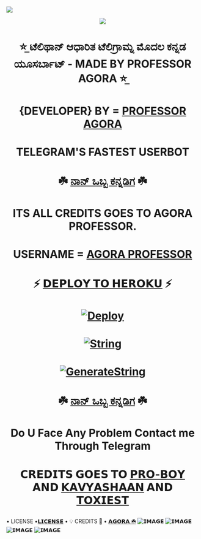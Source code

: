 # <p align="center">
  <img src="https://te.legra.ph/file/286ebee514fc25d5d83c9.jpg">
</p>

<p align="center">
  <img src="https://te.legra.ph/file/599b350b8277f11767201.jpg">
</p>

# <p align="center">  <b>⭐̲ ಟೆಲಿಥಾನ್ ಆಧಾರಿತ ಟೆಲಿಗ್ರಾಮ್ನ ಮೊದಲ ಕನ್ನಡ ಯೂಸರ್ಬಾಟ್ - MADE BY PROFESSOR AGORA ⭐̲</b>

  
# <p align="center"> {DEVELOPER} BY = [PROFESSOR AGORA](http://t.me/MR_PROFESSOR_AGORA)


# <p align="center"> TELEGRAM'S FASTEST USERBOT

# <p align="center"> ☘️ [ನಾನ್ ಒಬ್ಬ ಕನ್ನಡಿಗ](https://github.com/PROFESSOR_AGORA) ☘️

# <p align="center"> ITS ALL CREDITS GOES TO AGORA PROFESSOR. 
# <p align="center"> USERNAME = [AGORA PROFESSOR](https://github.com/AGORASWAMY_PROFESSOR)
# <p align="center"> ⚡ [𝗗𝗘𝗣𝗟𝗢𝗬 𝗧𝗢 𝗛𝗘𝗥𝗢𝗞𝗨](https://github.com/SHANTH-OP/AGORA-USERBOT) ⚡

# <p align="center"> [![Deploy](https://www.herokucdn.com/deploy/button.svg)](https://heroku.com/deploy?template=https://github.com/SHANTH-OP/AGORA-USERBOT)

# <p align="center"> [![String](https://te.legra.ph/file/6d7cd7781450e4468fefb.jpg)](https://replit.com/SHANTH-OP/AGORA-USERBOT#main.py) 
# <p align="center"> [![GenerateString](https://img.shields.io/badge/repl.it-generateString-yellowgreen)](https://replit.com/AGORA-PROFESSOR/AGORA-USERBOT#main.py) 

# <p align="center"> ☘️ [ನಾನ್ ಒಬ್ಬ ಕನ್ನಡಿಗ](https://t.me/NAAN_1_KANNADIGA) ☘️

# <p align="center"> Do U Face Any Problem Contact me Through Telegram

# <p align="center"> 𝗖𝗥𝗘𝗗𝗜𝗧𝗦 𝗚𝗢𝗘𝗦 𝗧𝗢 [𝗣𝗥𝗢-𝗕𝗢𝗬](https://t.me/legendbot_pros) 𝗔𝗡𝗗 [𝗞𝗔𝗩𝗬𝗔𝗦𝗛𝗔𝗔𝗡](t.me/AGORASWAMY_PROFESSOR) 𝗔𝗡𝗗 [𝗧𝗢𝗫𝗜𝗘𝗦𝗧](https://t.me/toxic_than_toxiest)

• LICENSE •[𝗟𝗜𝗖𝗘𝗡𝗦𝗘](https://github.com/AGORA-OP/KANNADIGA/blob/master/LICENSE)
• 💡 CREDITS 💞 •
[𝗔𝗚𝗢𝗥𝗔 ☘️](https://github.com/PROFESSOR-AGORA)
![𝗜𝗠𝗔𝗚𝗘](https://user-images.githubusercontent.com/87700009/133560871-e318f78b-16e7-4fe5-ad57-f1661b99f576.png)
![𝗜𝗠𝗔𝗚𝗘](https://user-images.githubusercontent.com/87700009/133560891-ca9899ed-d95c-4050-b50a-af67790020f5.png)
![𝗜𝗠𝗔𝗚𝗘](https://user-images.githubusercontent.com/87700009/133560924-ac05edc1-43b8-4aa3-ab56-36661d5d5b5d.png)
![𝗜𝗠𝗔𝗚𝗘](https://user-images.githubusercontent.com/87700009/133560910-6117ba9e-9165-4fd1-8fb2-4d1ecca3c20e.png)
